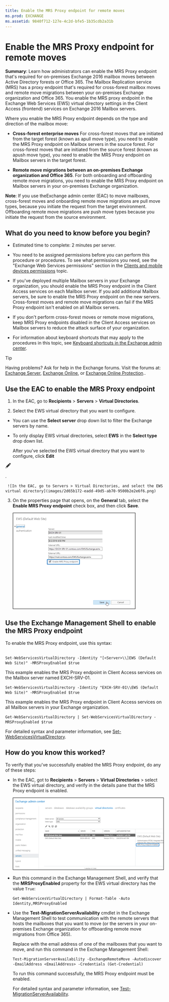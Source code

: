 ```yaml
---
title: Enable the MRS Proxy endpoint for remote moves
ms.prod: EXCHANGE
ms.assetid: 9840f712-127e-4c2d-bfe5-1b35cdb2a31b
---
```



# Enable the MRS Proxy endpoint for remote moves
 **Summary**: Learn how administrators can enable the MRS Proxy endpoint that's required for on-premises Exchange 2016 mailbox moves between Active Directory forests or Office 365.
The Mailbox Replication service (MRS) has a proxy endpoint that's required for cross-forest mailbox moves and remote move migrations between your on-premises Exchange organization and Office 365. You enable the MRS proxy endpoint in the Exchange Web Services (EWS) virtual directory settings in the Client Access (frontend) services on Exchange 2016 Mailbox servers.
  
    
    

Where you enable the MRS Proxy endpoint depends on the type and direction of the mailbox move:
- **Cross-forest enterprise moves** For cross-forest moves that are initiated from the target forest (known as apull move type), you need to enable the MRS Proxy endpoint on Mailbox servers in the source forest. For cross-forest moves that are initiated from the source forest (known as apush move type), you need to enable the MRS Proxy endpoint on Mailbox servers in the target forest.
    
  
- **Remote move migrations between an on-premises Exchange organization and Office 365**. For both onboarding and offboarding remote move migrations, you need to enable the MRS Proxy endpoint on Mailbox servers in your on-premises Exchange organization.
    
  
 **Note**: If you use theExchange admin center (EAC) to move mailboxes, cross-forest moves and onboarding remote move migrations are pull move types, because you initiate the request from the target environment. Offboarding remote move migrations are push move types because you initiate the request from the source environment.
## What do you need to know before you begin?


- Estimated time to complete: 2 minutes per server.
    
  
- You need to be assigned permissions before you can perform this procedure or procedures. To see what permissions you need, see the "Exchange Web Services permissions" section in the  [Clients and mobile devices permissions](clients-and-mobile-devices-permissions.md) topic.
    
  
- If you've deployed multiple Mailbox servers in your Exchange organization, you should enable the MRS Proxy endpoint in the Client Access services on each Mailbox server. If you add additional Mailbox servers, be sure to enable the MRS Proxy endpoint on the new servers. Cross-forest moves and remote move migrations can fail if the MRS Proxy endpoint isn't enabled on all Mailbox servers.
    
  
- If you don't perform cross-forest moves or remote move migrations, keep MRS Proxy endpoints disabled in the Client Access services on Mailbox servers to reduce the attack surface of your organization.
    
  
- For information about keyboard shortcuts that may apply to the procedures in this topic, see  [Keyboard shortcuts in the Exchange admin center](keyboard-shortcuts-in-the-exchange-admin-center.md).
    
  

> [!TIP]
> Having problems? Ask for help in the Exchange forums. Visit the forums at:  [Exchange Server](https://go.microsoft.com/fwlink/p/?linkId=60612),  [Exchange Online](https://go.microsoft.com/fwlink/p/?linkId=267542), or  [Exchange Online Protection](https://go.microsoft.com/fwlink/p/?linkId=285351).. 
  
    
    


## Use the EAC to enable the MRS Proxy endpoint


1. In the EAC, go to **Recipients** > **Servers** > **Virtual Directories**.
    
  
2. Select the EWS virtual directory that you want to configure.
    
  - You can use the **Select server** drop down list to filter the Exchange servers by name.
    
  
  - To only display EWS virtual directories, select **EWS** in the **Select type** drop down list.
    
  

    After you've selected the EWS virtual directory that you want to configure, click **Edit**
  
    
    
![Edit icon](images/ITPro_EAC_EditIcon.png)
  
    
    
. 
    
     ![In the EAC, go to Servers > Virtual Directories, and select the EWS virtual directory](images/2d65b172-eadd-49d5-ab70-9500b2e2e6f6.png)
  

  

  
3. On the properties page that opens, on the **General** tab, select the **Enable MRS Proxy endpoint** check box, and then click **Save**.
    
     ![In the EAC, on the General tab in the properties of the EWS virtual directory, select Enable MRS Proxy endpoint](images/ddbcbe12-9b97-4bb4-8015-1e5eb229a191.png)
  

  

  

## Use the Exchange Management Shell to enable the MRS Proxy endpoint

To enable the MRS Proxy endpoint, use this syntax:
  
    
    

```

Set-WebServicesVirtualDirectory -Identity "[<Server>\\]EWS (Default Web Site)" -MRSProxyEnabled $true
```

This example enables the MRS Proxy endpoint in Client Access services on the Mailbox server named EXCH-SRV-01.
  
    
    



```
Set-WebServicesVirtualDirectory -Identity "EXCH-SRV-01\\EWS (Default Web Site)" -MRSProxyEnabled $true
```

This example enables the MRS Proxy endpoint in Client Access services on all Mailbox servers in your Exchange organization.
  
    
    



```
Get-WebServicesVirtualDirectory | Set-WebServicesVirtualDirectory -MRSProxyEnabled $true
```

For detailed syntax and parameter information, see  [Set-WebServicesVirtualDirectory](http://technet.microsoft.com/library/35871cc3-6e8f-48bc-86ed-8703c0e178f3.aspx).
  
    
    

## How do you know this worked?

To verify that you've successfully enabled the MRS Proxy endpoint, do any of these steps:
  
    
    

- In the EAC, got to **Recipients** > **Servers** > **Virtual Directories** > select the EWS virtual directory, and verify in the details pane that the MRS Proxy endpoint is enabled.
    
     ![In the EAC, select the EWS virtual directory, and verify that the MRS Proxy endpoint is enabled in the details pane.](images/3999dc9a-44a1-442d-bda7-866c365f7846.png)
  

  

  
- Run this command in the Exchange Management Shell, and verify that the **MRSProxyEnabled** property for the EWS virtual directory has the value `True`:
    
  ```
  Get-WebServicesVirtualDirectory | Format-Table -Auto Identity,MRSProxyEnabled
  ```

- Use the **Test-MigrationServerAvailability** cmdlet in the Exchange Management Shell to test communication with the remote servers that hosts the mailboxes that you want to move (or the servers in your on-premises Exchange organization for offboarding remote move migrations from Office 365).
    
    Replace  _<EmailAddress>_ with the email address of one of the mailboxes that you want to move, and run this command in the Exchange Management Shell:
    


  ```
  Test-MigrationServerAvailability -ExchangeRemoteMove -Autodiscover -EmailAddress <EmailAddress> -Credentials (Get-Credential)
  ```


    To run this command successfully, the MRS Proxy endpoint must be enabled.
    
    For detailed syntax and parameter information, see  [Test-MigrationServerAvailability](http://technet.microsoft.com/library/a0959dbe-94ae-4f2e-8e2c-e5d5bd5e1521.aspx).
    
  

